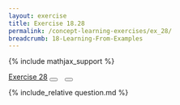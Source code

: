 ```yaml
---
layout: exercise
title: Exercise 18.28
permalink: /concept-learning-exercises/ex_28/
breadcrumb: 18-Learning-From-Examples
---
```


{% include mathjax_support %}

<div class="card">
<div class="card-header p-2">
<a href='#' class="p-2">Exercise 28</a>
<button type="button" class="btn btn-dark float-right" title="Solve this Exercise" onclick="solve('ex18.28');" href="#"><i id="ex18.28" class="fas fa-pen" style="color:white"></i></button>
<a class="edit_question" href="#"><button type="button" class="btn btn-dark float-right" title="Edit this Question"  style="margin-left:10px; margin-right:10px;" onclick="edit('ex18.28');" href="#"><i id="ex18.28" class="far fa-edit" style="color:white"></i></button></a>
</div>
<div class="card-body">
<p class="card-text">{% include_relative question.md %}</p>
</div>
</div>
<br>
